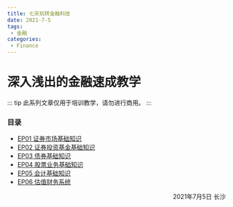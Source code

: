 ```yaml
---
title: 七天玩转金融科技
date: 2021-7-5
tags:
 - 金融
categories: 
 - Finance
---
```


# 深入浅出的金融速成教学

::: tip
此系列文章仅用于培训教学，请勿进行商用。
:::

### **目录**
- [EP01 证券市场基础知识](./financeStudy-EP1.md)
- [EP02 证券投资基金基础知识](./financeStudy-EP2.md)
- [EP03 债券基础知识](./financeStudy-EP3.md)
- [EP04 股票业务基础知识](./financeStudy-EP4.md)
- [EP05 会计基础知识](./financeStudy-EP5.md)
- [EP06 估值财务系统](./financeStudy-EP6.md)

<p align="right">2021年7月5日 长沙</p>